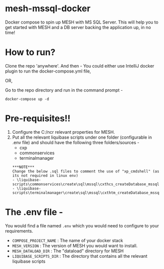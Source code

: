 # mesh-mssql-docker
Docker compose to spin up MESH with MS SQL Server.
This will help you to get started with MESH and a DB server backing the application up, in no time!

# How to run?
Clone the repo 'anywhere'. And then -
You could either use IntelliJ docker plugin to run the docker-compose.yml file,

OR,

Go to the repo directory and run in the command prompt - 
```text
docker-compose up -d
```

# Pre-requisites!!
1. Configure the C:/ncr relevant properties for MESH.
2. Put all the relevant liquibase scripts under one folder (configurable in .env file) and should have the following three folders/sources -
   - cxp
   - commonservices
   - terminalmanager
   ```text
   ***NOTE***
   Change the below .sql files to comment the use of "xp_cmdshell" (as its not required in linux env)
   - \liquibase-scripts\commonservices\create\sql\mssql\cxthcs_createDatabase_mssql.sql
   - \liquibase-scripts\terminalmanager\create\sql\mssql\cxthtm_createDatabase_mssql.sql
   ```

# The .env file -
You would find a file named `.env` which you would need to configure to your requirements.
- `COMPOSE_PROJECT_NAME` : The name of your docker stack
- `MESH_VERSION` : The version of MESH you would want to install.
- `MESH_DATALOAD_DIR` : The "dataload" directory for MESH
- `LIQUIBASE_SCRIPTS_DIR` : The directory that contains all the relevant liquibase scripts
